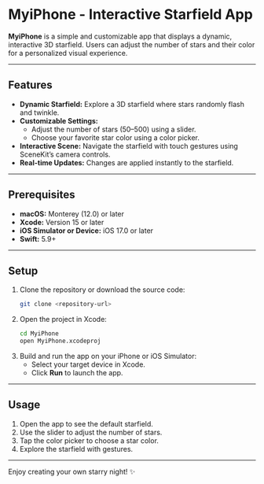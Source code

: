# MyiPhone - Interactive Starfield App

**MyiPhone** is a simple and customizable app that displays a dynamic, interactive 3D starfield. Users can adjust the number of stars and their color for a personalized visual experience.

---

## Features

- **Dynamic Starfield:** Explore a 3D starfield where stars randomly flash and twinkle.
- **Customizable Settings:**
  - Adjust the number of stars (50–500) using a slider.
  - Choose your favorite star color using a color picker.
- **Interactive Scene:** Navigate the starfield with touch gestures using SceneKit’s camera controls.
- **Real-time Updates:** Changes are applied instantly to the starfield.

---

## Prerequisites

- **macOS:** Monterey (12.0) or later
- **Xcode:** Version 15 or later
- **iOS Simulator or Device:** iOS 17.0 or later
- **Swift:** 5.9+

---

## Setup

1. Clone the repository or download the source code:
   ```bash
   git clone <repository-url>
   ```
2. Open the project in Xcode:
   ```bash
   cd MyiPhone
   open MyiPhone.xcodeproj
   ```
3. Build and run the app on your iPhone or iOS Simulator:
   - Select your target device in Xcode.
   - Click **Run** to launch the app.

---

## Usage

1. Open the app to see the default starfield.
2. Use the slider to adjust the number of stars.
3. Tap the color picker to choose a star color.
4. Explore the starfield with gestures.

---

Enjoy creating your own starry night! ✨
